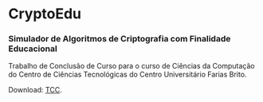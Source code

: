 # CryptoEdu
### Simulador de Algoritmos de Criptografia com Finalidade Educacional
Trabalho de Conclusão de Curso para o curso de Ciências da Computação do Centro de Ciências Tecnológicas do Centro Universitário Farias Brito.

Download: [TCC](tcc.pdf).
